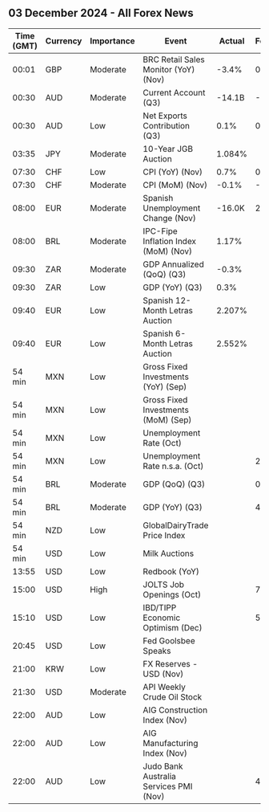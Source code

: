 ## 03 December 2024 - All Forex News

| Time (GMT) | Currency | Importance | Event | Actual | Forecast | Previous |
|------|----------|------------|-------|--------|----------|----------|
| 00:01 | GBP | Moderate | BRC Retail Sales Monitor (YoY) (Nov) | -3.4% | 0.7% | 0.3% |
| 00:30 | AUD | Moderate | Current Account (Q3) | -14.1B | -10.3B | -16.4B |
| 00:30 | AUD | Low | Net Exports Contribution (Q3) | 0.1% | 0.4% | 0.2% |
| 03:35 | JPY | Moderate | 10-Year JGB Auction | 1.084% |  | 1.000% |
| 07:30 | CHF | Low | CPI (YoY) (Nov) | 0.7% | 0.8% | 0.6% |
| 07:30 | CHF | Moderate | CPI (MoM) (Nov) | -0.1% | -0.1% | -0.1% |
| 08:00 | EUR | Moderate | Spanish Unemployment Change (Nov) | -16.0K | 29.3K | 26.8K |
| 08:00 | BRL | Moderate | IPC-Fipe Inflation Index (MoM) (Nov) | 1.17% |  | 0.80% |
| 09:30 | ZAR | Moderate | GDP Annualized (QoQ) (Q3) | -0.3% |  | 0.4% |
| 09:30 | ZAR | Low | GDP (YoY) (Q3) | 0.3% |  | 0.3% |
| 09:40 | EUR | Low | Spanish 12-Month Letras Auction | 2.207% |  | 2.610% |
| 09:40 | EUR | Low | Spanish 6-Month Letras Auction | 2.552% |  | 2.840% |
| 54 min | MXN | Low | Gross Fixed Investments (YoY) (Sep) |  |  | -1.90% |
| 54 min | MXN | Low | Gross Fixed Investments (MoM) (Sep) |  |  | -1.90% |
| 54 min | MXN | Low | Unemployment Rate (Oct) |  |  | 2.70% |
| 54 min | MXN | Low | Unemployment Rate n.s.a. (Oct) |  | 2.90% | 2.90% |
| 54 min | BRL | Moderate | GDP (QoQ) (Q3) |  | 0.8% | 1.4% |
| 54 min | BRL | Moderate | GDP (YoY) (Q3) |  | 4.0% | 3.3% |
| 54 min | NZD | Low | GlobalDairyTrade Price Index |  |  | 1.9% |
| 54 min | USD | Low | Milk Auctions |  |  | 4,089.0 |
| 13:55 | USD | Low | Redbook (YoY) |  |  | 4.9% |
| 15:00 | USD | High | JOLTS Job Openings (Oct) |  | 7.490M | 7.443M |
| 15:10 | USD | Low | IBD/TIPP Economic Optimism (Dec) |  | 54.1 | 53.2 |
| 20:45 | USD | Low | Fed Goolsbee Speaks |  |  |  |
| 21:00 | KRW | Low | FX Reserves - USD (Nov) |  |  | 415.70B |
| 21:30 | USD | Moderate | API Weekly Crude Oil Stock |  |  | -5.935M |
| 22:00 | AUD | Low | AIG Construction Index (Nov) |  |  | -40.9 |
| 22:00 | AUD | Low | AIG Manufacturing Index (Nov) |  |  | -19.7 |
| 22:00 | AUD | Low | Judo Bank Australia Services PMI (Nov) |  | 49.6 | 51.0 |
